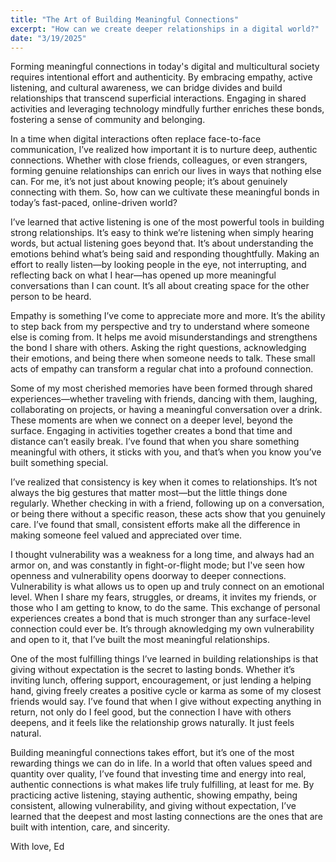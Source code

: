 ```yaml
---
title: "The Art of Building Meaningful Connections"
excerpt: "How can we create deeper relationships in a digital world?"
date: "3/19/2025"
---
```

Forming meaningful connections in today's digital and multicultural society requires intentional effort and authenticity. By embracing empathy, active listening, and cultural awareness, we can bridge divides and build relationships that transcend superficial interactions. Engaging in shared activities and leveraging technology mindfully further enriches these bonds, fostering a sense of community and belonging.

In a time when digital interactions often replace face-to-face communication, I’ve realized how important it is to nurture deep, authentic connections. Whether with close friends, colleagues, or even strangers, forming genuine relationships can enrich our lives in ways that nothing else can. For me, it’s not just about knowing people; it’s about genuinely connecting with them. So, how can we cultivate these meaningful bonds in today’s fast-paced, online-driven world?

I’ve learned that active listening is one of the most powerful tools in building strong relationships. It’s easy to think we’re listening when simply hearing words, but actual listening goes beyond that. It’s about understanding the emotions behind what’s being said and responding thoughtfully. Making an effort to really listen—by looking people in the eye, not interrupting, and reflecting back on what I hear—has opened up more meaningful conversations than I can count. It’s all about creating space for the other person to be heard.

Empathy is something I’ve come to appreciate more and more. It’s the ability to step back from my perspective and try to understand where someone else is coming from. It helps me avoid misunderstandings and strengthens the bond I share with others. Asking the right questions, acknowledging their emotions, and being there when someone needs to talk. These small acts of empathy can transform a regular chat into a profound connection.

Some of my most cherished memories have been formed through shared experiences—whether traveling with friends, dancing with them, laughing, collaborating on projects, or having a meaningful conversation over a drink. These moments are when we connect on a deeper level, beyond the surface. Engaging in activities together creates a bond that time and distance can’t easily break. I’ve found that when you share something meaningful with others, it sticks with you, and that’s when you know you’ve built something special.

I’ve realized that consistency is key when it comes to relationships. It’s not always the big gestures that matter most—but the little things done regularly. Whether checking in with a friend, following up on a conversation, or being there without a specific reason, these acts show that you genuinely care. I’ve found that small, consistent efforts make all the difference in making someone feel valued and appreciated over time.

I thought vulnerability was a weakness for a long time, and always had an armor on, and was constantly in fight-or-flight mode; but I've seen how openness and vulnerability opens doorway to deeper connections. Vulnerability is what allows us to open up and truly connect on an emotional level. When I share my fears, struggles, or dreams, it invites my friends, or those who I am getting to know, to do the same. This exchange of personal experiences creates a bond that is much stronger than any surface-level connection could ever be. It’s through aknowledging my own vulnerability and open to it, that I’ve built the most meaningful relationships.

One of the most fulfilling things I’ve learned in building relationships is that giving without expectation is the secret to lasting bonds. Whether it’s inviting lunch, offering support, encouragement, or just lending a helping hand, giving freely creates a positive cycle or karma as some of my closest friends would say. I’ve found that when I give without expecting anything in return, not only do I feel good, but the connection I have with others deepens, and it feels like the relationship grows naturally. It just feels natural.

Building meaningful connections takes effort, but it’s one of the most rewarding things we can do in life. In a world that often values speed and quantity over quality, I’ve found that investing time and energy into real, authentic connections is what makes life truly fulfilling, at least for me. By practicing active listening, staying authentic, showing empathy, being consistent, allowing vulnerability, and giving without expectation, I’ve learned that the deepest and most lasting connections are the ones that are built with intention, care, and sincerity.

With love,
Ed